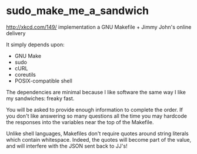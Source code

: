 # sudo_make_me_a_sandwich
http://xkcd.com/149/ implementation a GNU Makefile + Jimmy John's online delivery

It simply depends upon:
* GNU Make
* sudo
* cURL
* coreutils
* POSIX-compatible shell 

The dependencies are minimal because I like software the same way I like my
sandwiches: freaky fast.

You will be asked to provide enough information to complete the order. If you
don't like answering so many questions all the time you may hardcode the
responses into the variables near the top of the Makefile.

Unlike shell languages, Makefiles don't require quotes around string literals
which contain whitespace. Indeed, the quotes will become part of the value, and
will interfere with the JSON sent back to JJ's!
